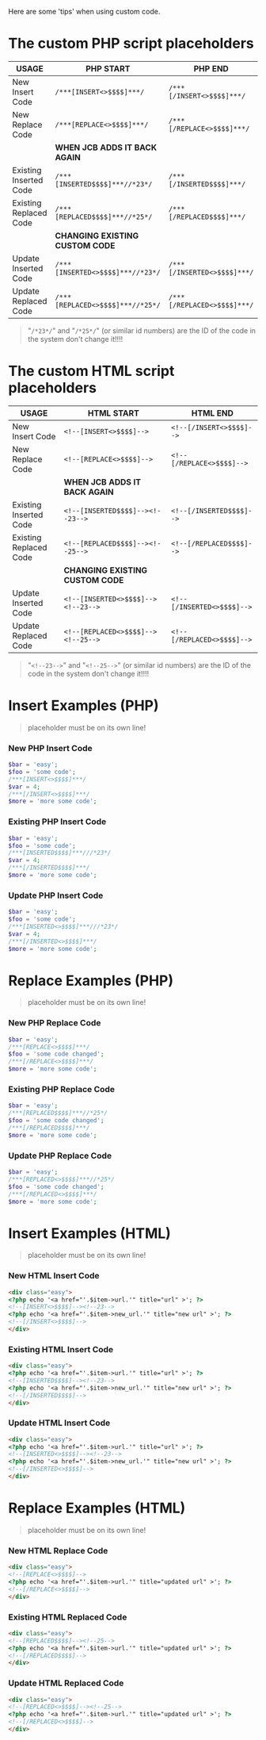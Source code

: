 Here are some 'tips' when using custom code.

# The custom PHP script placeholders

|USAGE|PHP START|PHP END
|---|---|---|
|New<br/>Insert Code|`/***[INSERT<>$$$$]***/`|`/***[/INSERT<>$$$$]***/`|
|New<br/>Replace Code|`/***[REPLACE<>$$$$]***/`|`/***[/REPLACE<>$$$$]***/`|
||**WHEN JCB ADDS IT BACK AGAIN**|
|Existing<br/>Inserted Code|`/***[INSERTED$$$$]***//*23*/`|`/***[/INSERTED$$$$]***/`|
|Existing<br/>Replaced Code|`/***[REPLACED$$$$]***//*25*/`|`/***[/REPLACED$$$$]***/`|
||**CHANGING EXISTING CUSTOM CODE**|
|Update<br/>Inserted Code|`/***[INSERTED<>$$$$]***//*23*/`|`/***[/INSERTED<>$$$$]***/`|
|Update<br/>Replaced Code|`/***[REPLACED<>$$$$]***//*25*/`|`/***[/REPLACED<>$$$$]***/`|

> "`/*23*/`" and "`/*25*/`" (or similar id numbers) are the ID of the code in the system don't change it!!!!

# The custom HTML script placeholders

|USAGE|HTML START|HTML END
|---|---|---|
|New<br/>Insert Code|`<!--[INSERT<>$$$$]-->`|`<!--[/INSERT<>$$$$]-->`|
|New<br/>Replace Code|`<!--[REPLACE<>$$$$]-->`|`<!--[/REPLACE<>$$$$]-->`|
||**WHEN JCB ADDS IT BACK AGAIN**|
|Existing<br/>Inserted Code|`<!--[INSERTED$$$$]--><!--23-->`|`<!--[/INSERTED$$$$]-->`|
|Existing<br/>Replaced Code|`<!--[REPLACED$$$$]--><!--25-->`|`<!--[/REPLACED$$$$]-->`|
||**CHANGING EXISTING CUSTOM CODE**|
|Update<br/>Inserted Code|`<!--[INSERTED<>$$$$]--><!--23-->`|`<!--[/INSERTED<>$$$$]-->`|
|Update<br/>Replaced Code|`<!--[REPLACED<>$$$$]--><!--25-->`|`<!--[/REPLACED<>$$$$]-->`|

> "`<!--23-->`" and "`<!--25-->`" (or similar id numbers) are the ID of the code in the system don't change it!!!!

# Insert Examples (PHP)

> placeholder must be on its own line!

### New PHP Insert Code
```php {.line-numbers}
$bar = 'easy';
$foo = 'some code';
/***[INSERT<>$$$$]***/
$var = 4;
/***[/INSERT<>$$$$]***/
$more = 'more some code';
```

### Existing PHP Insert Code
```php {.line-numbers}
$bar = 'easy';
$foo = 'some code';
/***[INSERTED$$$$]***///*23*/
$var = 4;
/***[/INSERTED$$$$]***/
$more = 'more some code';
```

### Update PHP Insert Code
```php {.line-numbers}
$bar = 'easy';
$foo = 'some code';
/***[INSERTED<>$$$$]***///*23*/
$var = 4;
/***[/INSERTED<>$$$$]***/
$more = 'more some code';
```

# Replace Examples (PHP)

> placeholder must be on its own line!

### New PHP Replace Code
```php {.line-numbers}
$bar = 'easy';
/***[REPLACE<>$$$$]***/
$foo = 'some code changed';
/***[/REPLACE<>$$$$]***/
$more = 'more some code';
```

### Existing PHP Replace Code
```php {.line-numbers}
$bar = 'easy';
/***[REPLACED$$$$]***//*25*/
$foo = 'some code changed';
/***[/REPLACED$$$$]***/
$more = 'more some code';
```

### Update PHP Replace Code
```php {.line-numbers}
$bar = 'easy';
/***[REPLACED<>$$$$]***//*25*/
$foo = 'some code changed';
/***[/REPLACED<>$$$$]***/
$more = 'more some code';
```

# Insert Examples (HTML)

> placeholder must be on its own line!

### New HTML Insert Code
```html {.line-numbers}
<div class="easy">
<?php echo '<a href="'.$item->url.'" title="url" >'; ?>
<!--[INSERT<>$$$$]--><!--23-->
<?php echo '<a href="'.$item->new_url.'" title="new url" >'; ?>
<!--[/INSERT<>$$$$]-->
</div>
```

### Existing HTML Insert Code
```html {.line-numbers}
<div class="easy">
<?php echo '<a href="'.$item->url.'" title="url" >'; ?>
<!--[INSERTED$$$$]--><!--23-->
<?php echo '<a href="'.$item->new_url.'" title="new url" >'; ?>
<!--[/INSERTED$$$$]-->
</div>
```

### Update HTML Insert Code
```html {.line-numbers}
<div class="easy">
<?php echo '<a href="'.$item->url.'" title="url" >'; ?>
<!--[INSERTED<>$$$$]--><!--23-->
<?php echo '<a href="'.$item->new_url.'" title="new url" >'; ?>
<!--[/INSERTED<>$$$$]-->
</div>
```

# Replace Examples (HTML)

> placeholder must be on its own line!

### New HTML Replace Code
```html {.line-numbers}
<div class="easy">
<!--[REPLACE<>$$$$]-->
<?php echo '<a href="'.$item->url.'" title="updated url" >'; ?>
<!--[/REPLACE<>$$$$]-->
</div>
```

### Existing HTML Replaced Code
```html {.line-numbers}
<div class="easy">
<!--[REPLACED$$$$]--><!--25-->
<?php echo '<a href="'.$item->url.'" title="updated url" >'; ?>
<!--[/REPLACED$$$$]-->
</div>
```

### Update HTML Replaced Code
```html {.line-numbers}
<div class="easy">
<!--[REPLACED<>$$$$]--><!--25-->
<?php echo '<a href="'.$item->url.'" title="updated url" >'; ?>
<!--[/REPLACED<>$$$$]-->
</div>
```